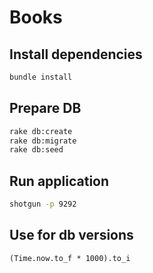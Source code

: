# Books 

## Install dependencies

```bash
bundle install
```

## Prepare DB

```bash
rake db:create
rake db:migrate
rake db:seed
```

## Run application

```bash
shotgun -p 9292
```

## Use for db versions

```pry
(Time.now.to_f * 1000).to_i
```
